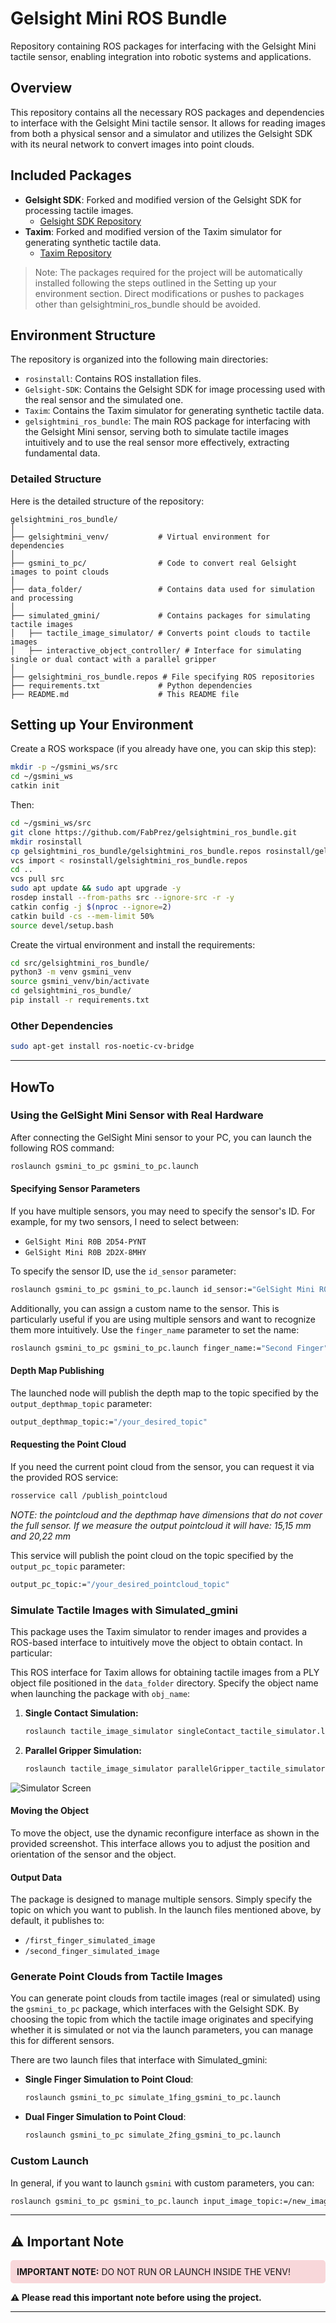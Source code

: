 # Gelsight Mini ROS Bundle

Repository containing ROS packages for interfacing with the Gelsight Mini tactile sensor, enabling integration into robotic systems and applications.

## Overview

This repository contains all the necessary ROS packages and dependencies to interface with the Gelsight Mini tactile sensor. It allows for reading images from both a physical sensor and a simulator and utilizes the Gelsight SDK with its neural network to convert images into point clouds.

## Included Packages

- **Gelsight SDK**: Forked and modified version of the Gelsight SDK for processing tactile images.
  - [Gelsight SDK Repository](https://github.com/FabPrez/Gelsight-SDK)
- **Taxim**: Forked and modified version of the Taxim simulator for generating synthetic tactile data.
  - [Taxim Repository](https://github.com/FabPrez/Taxim)

> Note: The packages required for the project will be automatically installed following the steps outlined in the Setting up your environment section. Direct modifications or pushes to packages other than gelsightmini_ros_bundle should be avoided.

## Environment Structure

The repository is organized into the following main directories:

- `rosinstall`: Contains ROS installation files.
- `Gelsight-SDK`: Contains the Gelsight SDK for image processing used with the real sensor and the simulated one.
- `Taxim`: Contains the Taxim simulator for generating synthetic tactile data.
- `gelsightmini_ros_bundle`: The main ROS package for interfacing with the Gelsight Mini sensor, serving both to simulate tactile images intuitively and to use the real sensor more effectively, extracting fundamental data.

### Detailed Structure

Here is the detailed structure of the repository:

```
gelsightmini_ros_bundle/
│
├── gelsightmini_venv/           # Virtual environment for dependencies
│
├── gsmini_to_pc/                # Code to convert real Gelsight images to point clouds
│
├── data_folder/                 # Contains data used for simulation and processing
│
├── simulated_gmini/             # Contains packages for simulating tactile images
│   ├── tactile_image_simulator/ # Converts point clouds to tactile images
│   ├── interactive_object_controller/ # Interface for simulating single or dual contact with a parallel gripper
│
├── gelsightmini_ros_bundle.repos # File specifying ROS repositories
├── requirements.txt             # Python dependencies
├── README.md                    # This README file
```

## Setting up Your Environment

Create a ROS workspace (if you already have one, you can skip this step):

```bash
mkdir -p ~/gsmini_ws/src
cd ~/gsmini_ws
catkin init
```

Then:

```bash
cd ~/gsmini_ws/src
git clone https://github.com/FabPrez/gelsightmini_ros_bundle.git
mkdir rosinstall
cp gelsightmini_ros_bundle/gelsightmini_ros_bundle.repos rosinstall/gelsightmini_ros_bundle.repos 
vcs import < rosinstall/gelsightmini_ros_bundle.repos
cd ..
vcs pull src
sudo apt update && sudo apt upgrade -y
rosdep install --from-paths src --ignore-src -r -y
catkin config -j $(nproc --ignore=2)
catkin build -cs --mem-limit 50%
source devel/setup.bash
```

Create the virtual environment and install the requirements:

```bash
cd src/gelsightmini_ros_bundle/
python3 -m venv gsmini_venv
source gsmini_venv/bin/activate
cd gelsightmini_ros_bundle/
pip install -r requirements.txt
```

### Other Dependencies

```bash
sudo apt-get install ros-noetic-cv-bridge
```

---

## HowTo

### Using the GelSight Mini Sensor with Real Hardware

After connecting the GelSight Mini sensor to your PC, you can launch the following ROS command:

```bash
roslaunch gsmini_to_pc gsmini_to_pc.launch
```

#### Specifying Sensor Parameters

If you have multiple sensors, you may need to specify the sensor's ID. For example, for my two sensors, I need to select between:

- `GelSight Mini R0B 2D54-PYNT`
- `GelSight Mini R0B 2D2X-8MHY`

To specify the sensor ID, use the `id_sensor` parameter:

```bash
roslaunch gsmini_to_pc gsmini_to_pc.launch id_sensor:="GelSight Mini R0B 2D54-PYNT"
```

Additionally, you can assign a custom name to the sensor. This is particularly useful if you are using multiple sensors and want to recognize them more intuitively. Use the `finger_name` parameter to set the name:

```bash
roslaunch gsmini_to_pc gsmini_to_pc.launch finger_name:="Second Finger"
```

#### Depth Map Publishing

The launched node will publish the depth map to the topic specified by the `output_depthmap_topic` parameter:

```bash
output_depthmap_topic:="/your_desired_topic"
```

#### Requesting the Point Cloud

If you need the current point cloud from the sensor, you can request it via the provided ROS service:

```bash
rosservice call /publish_pointcloud
```
*NOTE: the pointcloud and the depthmap have dimensions that do not cover the full sensor. If we measure the output pointcloud it will have: 15,15 mm and 20,22 mm*

This service will publish the point cloud on the topic specified by the `output_pc_topic` parameter:

```bash
output_pc_topic:="/your_desired_pointcloud_topic"
```

### Simulate Tactile Images with Simulated_gmini

This package uses the Taxim simulator to render images and provides a ROS-based interface to intuitively move the object to obtain contact. In particular:

This ROS interface for Taxim allows for obtaining tactile images from a PLY object file positioned in the `data_folder` directory. Specify the object name when launching the package with `obj_name`:

1. **Single Contact Simulation:**

    ```sh
    roslaunch tactile_image_simulator singleContact_tactile_simulator.launch obj_name:=Simple_Pin
    ```

2. **Parallel Gripper Simulation:**

    ```sh
    roslaunch tactile_image_simulator parallelGripper_tactile_simulator.launch obj_name:=Simple_Pin
    ```

![Simulator Screen](data_folder/simulator_screen.png)

#### Moving the Object

To move the object, use the dynamic reconfigure interface as shown in the provided screenshot. This interface allows you to adjust the position and orientation of the sensor and the object.

#### Output Data

The package is designed to manage multiple sensors. Simply specify the topic on which you want to publish. In the launch files mentioned above, by default, it publishes to:
- `/first_finger_simulated_image`
- `/second_finger_simulated_image`

### Generate Point Clouds from Tactile Images

You can generate point clouds from tactile images (real or simulated) using the `gsmini_to_pc` package, which interfaces with the Gelsight SDK. By choosing the topic from which the tactile image originates and specifying whether it is simulated or not via the launch parameters, you can manage this for different sensors.

There are two launch files that interface with Simulated_gmini:

- **Single Finger Simulation to Point Cloud**:

    ```sh
    roslaunch gsmini_to_pc simulate_1fing_gsmini_to_pc.launch
    ```

- **Dual Finger Simulation to Point Cloud**:

    ```sh
    roslaunch gsmini_to_pc simulate_2fing_gsmini_to_pc.launch
    ```

### Custom Launch

In general, if you want to launch `gsmini` with custom parameters, you can:

```sh
roslaunch gsmini_to_pc gsmini_to_pc.launch input_image_topic:=/new_image_topic output_topic:=/new_pointcloud_topic is_simulated:=false
```

---

## ⚠️ Important Note

<div style="background-color: #f8d7da; padding: 10px; border-radius: 5px;">
  <strong>IMPORTANT NOTE:</strong> DO NOT RUN OR LAUNCH INSIDE THE VENV!
</div>

**⚠️ Please read this important note before using the project.**

---
